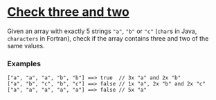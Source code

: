 # [Check three and two](https://www.codewars.com/kata/5a9e86705ee396d6be000091)

Given an array with exactly 5 strings `"a"`, `"b"` or `"c"` (`char`s in Java, `characters` in Fortran),
check if the array contains three and two of the same values.


### Examples
```
["a", "a", "a", "b", "b"] ==> true  // 3x "a" and 2x "b"
["a", "b", "c", "b", "c"] ==> false // 1x "a", 2x "b" and 2x "c"
["a", "a", "a", "a", "a"] ==> false // 5x "a"
```